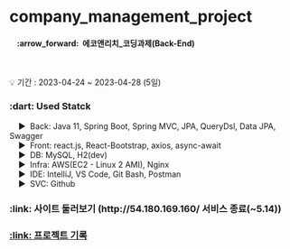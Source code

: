 # company_management_project
<!-- 설명 -->
<div>
  <h4>&nbsp;&nbsp;&nbsp;&nbsp;:arrow_forward:&nbsp;&nbsp;에코앤리치_코딩과제(Back-End)</h4>
</div>
<br />

<!-- 프로젝트 기간 -->
:bulb: 기간 : 2023-04-24 ~ 2023-04-28 (5일)<br />

<!-- 사용 기술 -->
<div>
  <h3>:dart: Used Statck</h3>
  
  &nbsp;&nbsp;&nbsp;&nbsp;:arrow_forward:&nbsp;&nbsp;Back: Java 11, Spring Boot, Spring MVC, JPA, QueryDsl, Data JPA, Swagger<br />
  &nbsp;&nbsp;&nbsp;&nbsp;:arrow_forward:&nbsp;&nbsp;Front: react.js, React-Bootstrap, axios, async-await<br />
  &nbsp;&nbsp;&nbsp;&nbsp;:arrow_forward:&nbsp;&nbsp;DB: MySQL, H2(dev)<br />
  &nbsp;&nbsp;&nbsp;&nbsp;:arrow_forward:&nbsp;&nbsp;Infra: AWS(EC2 - Linux 2 AMI), Nginx<br />
  &nbsp;&nbsp;&nbsp;&nbsp;:arrow_forward:&nbsp;&nbsp;IDE: IntelliJ, VS Code, Git Bash, Postman<br />
  &nbsp;&nbsp;&nbsp;&nbsp;:arrow_forward:&nbsp;&nbsp;SVC: Github <br />
</div>
<!-- 사이트 링크 연결 -->
<h3>
  <a 
     title="사이트 둘러보기">
    :link: 사이트 둘러보기
  </a>(http://54.180.169.160/ 서비스 종료(~5.14))
</h3>

<!-- 프로젝트 기록 -->
<h3>
  <a href="https://puzzled-detail-b29.notion.site/_-4-24-128603847f764a2883fef7b13e2efe53" 
     title="프로젝트 기록">
    :link: 프로젝트 기록
  </a>
</h3>
